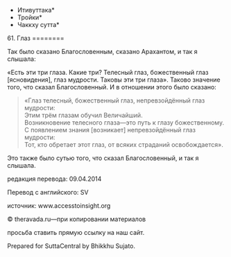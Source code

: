 * Итивуттака*
* Тройки*
* Чаккху сутта*

61\. Глаз
\=\=\=\=\=\=\=\=

Так было сказано Благословенным, сказано Арахантом, и так я слышала:

«Есть эти три глаза\. Какие три? Телесный глаз, божественный глаз \[ясновидения\], глаз мудрости\. Таковы эти три глаза»\. Таково значение того, что сказал Благословенный\. И в отношении этого было сказано:

> «Глаз телесный, божественный глаз, непревзойдённый глаз мудрости:  
> Этим трём глазам обучил Величайший\.  
> Возникновение телесного глаза—это путь к глазу божественному\.  
> С появлением знания \[возникает\] непревзойдённый глаз мудрости:  
> Тот, кто обретает этот глаз, от всяких страданий освобождается»\.

Это также было сутью того, что сказал Благословенный, и так я слышала\.

редакция перевода: 09\.04\.2014

Перевод с английского: SV

источник: www\.accesstoinsight\.org

© theravada\.ru—при копировании материалов

просьба ставить прямую ссылку на наш сайт\.

Prepared for SuttaCentral by Bhikkhu Sujato\.